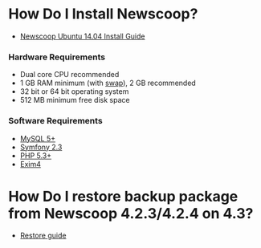 # How Do I Install Newscoop?

- [Newscoop Ubuntu 14.04 Install Guide][ubuntu]

### Hardware Requirements

- Dual core CPU recommended
- 1 GB RAM minimum (with [swap][swap]), 2 GB recommended
- 32 bit or 64 bit operating system
- 512 MB minimum free disk space

### Software Requirements

- [MySQL 5+](http://dev.mysql.com/downloads/mysql)
- [Symfony 2.3](http://symfony.com/download)
- [PHP 5.3+](http://php.net/downloads.php)
- [Exim4](http://www.exim.org/mirrors.html)

# How Do I restore backup package from Newscoop 4.2.3/4.2.4 on 4.3?

- [Restore guide][restore]

[swap]: https://www.digitalocean.com/community/tutorials/how-to-add-swap-on-ubuntu-14-04
[ubuntu]: https://github.com/sourcefabric/Newscoop/blob/master/newscoop/docs/INSTALL-ubuntu.md
[restore]: https://github.com/sourcefabric/Newscoop/blob/master/newscoop/docs/UPGRADE_4_3.md#restoring-backup-package-from-newscoop-version-423424-on-43